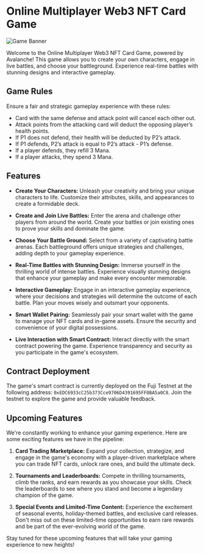 # Online Multiplayer Web3 NFT Card Game

![Game Banner](https://i.ibb.co/4P2C08x/image.png)

Welcome to the Online Multiplayer Web3 NFT Card Game, powered by Avalanche! This game allows you to create your own characters, engage in live battles, and choose your battleground. Experience real-time battles with stunning designs and interactive gameplay.

## Game Rules

Ensure a fair and strategic gameplay experience with these rules:

- Card with the same defense and attack point will cancel each other out.
- Attack points from the attacking card will deduct the opposing player’s health points.
- If P1 does not defend, their health will be deducted by P2’s attack.
- If P1 defends, P2’s attack is equal to P2’s attack - P1’s defense.
- If a player defends, they refill 3 Mana.
- If a player attacks, they spend 3 Mana.

## Features

- **Create Your Characters:** Unleash your creativity and bring your unique characters to life. Customize their attributes, skills, and appearances to create a formidable deck.

- **Create and Join Live Battles:** Enter the arena and challenge other players from around the world. Create your battles or join existing ones to prove your skills and dominate the game.

- **Choose Your Battle Ground:** Select from a variety of captivating battle arenas. Each battleground offers unique strategies and challenges, adding depth to your gameplay experience.

- **Real-Time Battles with Stunning Design:** Immerse yourself in the thrilling world of intense battles. Experience visually stunning designs that enhance your gameplay and make every encounter memorable.

- **Interactive Gameplay:** Engage in an interactive gameplay experience, where your decisions and strategies will determine the outcome of each battle. Plan your moves wisely and outsmart your opponents.

- **Smart Wallet Pairing:** Seamlessly pair your smart wallet with the game to manage your NFT cards and in-game assets. Ensure the security and convenience of your digital possessions.

- **Live Interaction with Smart Contract:** Interact directly with the smart contract powering the game. Experience transparency and security as you participate in the game's ecosystem.


## Contract Deployment

The game's smart contract is currently deployed on the Fuji Testnet at the following address: `0xEDC6933cC25b373Cce9706D4391695FF0BA5a0C8`. Join the testnet to explore the game and provide valuable feedback.

## Upcoming Features

We're constantly working to enhance your gaming experience. Here are some exciting features we have in the pipeline:

1. **Card Trading Marketplace:** Expand your collection, strategize, and engage in the game's economy with a player-driven marketplace where you can trade NFT cards, unlock rare ones, and build the ultimate deck.

2. **Tournaments and Leaderboards:** Compete in thrilling tournaments, climb the ranks, and earn rewards as you showcase your skills. Check the leaderboards to see where you stand and become a legendary champion of the game.

3. **Special Events and Limited-Time Content:** Experience the excitement of seasonal events, holiday-themed battles, and exclusive card releases. Don't miss out on these limited-time opportunities to earn rare rewards and be part of the ever-evolving world of the game.

Stay tuned for these upcoming features that will take your gaming experience to new heights!
